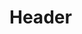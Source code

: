<!-- TITLE: Engulfing Darkness -->
<!-- SUBTITLE: Summons an engulfing darkness that binds your target's feet decreasing their movement rate and doing 11 damage every 6 seconds. -->

# Header